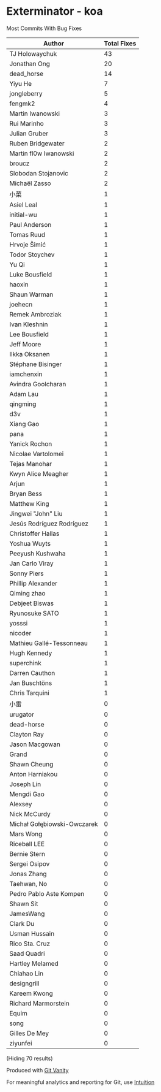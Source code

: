 # Exterminator - koa

Most Commits With Bug Fixes

Author | Total Fixes
--- | ---
TJ Holowaychuk | 43
Jonathan Ong | 20
dead_horse | 14
Yiyu He | 7
jongleberry | 5
fengmk2 | 4
Martin Iwanowski | 3
Rui Marinho | 3
Julian Gruber | 3
Ruben Bridgewater | 2
Martin fl0w Iwanowski | 2
broucz | 2
Slobodan Stojanovic | 2
Michaël Zasso | 2
小菜 | 1
Asiel Leal | 1
initial-wu | 1
Paul Anderson | 1
Tomas Ruud | 1
Hrvoje Šimić | 1
Todor Stoychev | 1
Yu Qi | 1
Luke Bousfield | 1
haoxin | 1
Shaun Warman | 1
joehecn | 1
Remek Ambroziak | 1
Ivan Kleshnin | 1
Lee Bousfield | 1
Jeff Moore | 1
Ilkka Oksanen | 1
Stéphane Bisinger | 1
iamchenxin | 1
Avindra Goolcharan | 1
Adam Lau | 1
qingming | 1
d3v | 1
Xiang Gao | 1
pana | 1
Yanick Rochon | 1
Nicolae Vartolomei | 1
Tejas Manohar | 1
Kwyn Alice Meagher | 1
Arjun | 1
Bryan Bess | 1
Matthew King | 1
Jingwei "John" Liu | 1
Jesús Rodríguez Rodríguez | 1
Christoffer Hallas | 1
Yoshua Wuyts | 1
Peeyush Kushwaha | 1
Jan Carlo Viray | 1
Sonny Piers | 1
Phillip Alexander | 1
Qiming zhao | 1
Debjeet Biswas | 1
Ryunosuke SATO | 1
yosssi | 1
nicoder | 1
Mathieu Gallé-Tessonneau | 1
Hugh Kennedy | 1
superchink | 1
Darren Cauthon | 1
Jan Buschtöns | 1
Chris Tarquini | 1
小雷 | 0
urugator | 0
dead-horse | 0
Clayton Ray | 0
Jason Macgowan | 0
Grand | 0
Shawn Cheung | 0
Anton Harniakou | 0
Joseph Lin | 0
Mengdi Gao | 0
Alexsey | 0
Nick McCurdy | 0
Michał Gołębiowski-Owczarek | 0
Mars Wong | 0
Riceball LEE | 0
Bernie Stern | 0
Sergei Osipov | 0
Jonas Zhang | 0
Taehwan, No | 0
Pedro Pablo Aste Kompen | 0
Shawn Sit | 0
JamesWang | 0
Clark Du | 0
Usman Hussain | 0
Rico Sta. Cruz | 0
Saad Quadri | 0
Hartley Melamed | 0
Chiahao Lin | 0
designgrill | 0
Kareem Kwong | 0
Richard Marmorstein | 0
Equim | 0
song | 0
Gilles De Mey | 0
ziyunfei | 0

(Hiding 70 results)

Produced with [Git Vanity](https://github.com/intuition-app/git-vanity)

For meaningful analytics and reporting for Git, use [Intuition](https://intuition.app)

